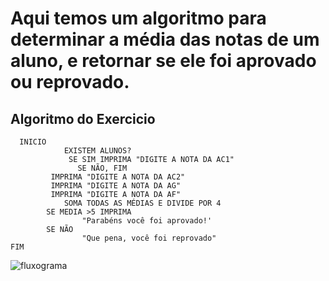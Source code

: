 # Aqui temos um algoritmo para determinar a média das notas de um aluno, e retornar se ele foi aprovado ou reprovado.

## Algoritmo do Exercicio
      
      INICIO 
	        	EXISTEM ALUNOS?		
		         SE SIM IMPRIMA "DIGITE A NOTA DA AC1"
			       SE NÃO, FIM
			 IMPRIMA "DIGITE A NOTA DA AC2"
			 IMPRIMA "DIGITE A NOTA DA AG"
			 IMPRIMA "DIGITE A NOTA DA AF"
				SOMA TODAS AS MÉDIAS E DIVIDE POR 4
			SE MEDIA >5 IMPRIMA	
					"Parabéns você foi aprovado!'
			SE NÃO
					"Que pena, você foi reprovado"
	FIM

![fluxograma](https://user-images.githubusercontent.com/104045633/168704552-89527aed-fc31-4656-9e34-473d9d528115.png)				
				


						

				
